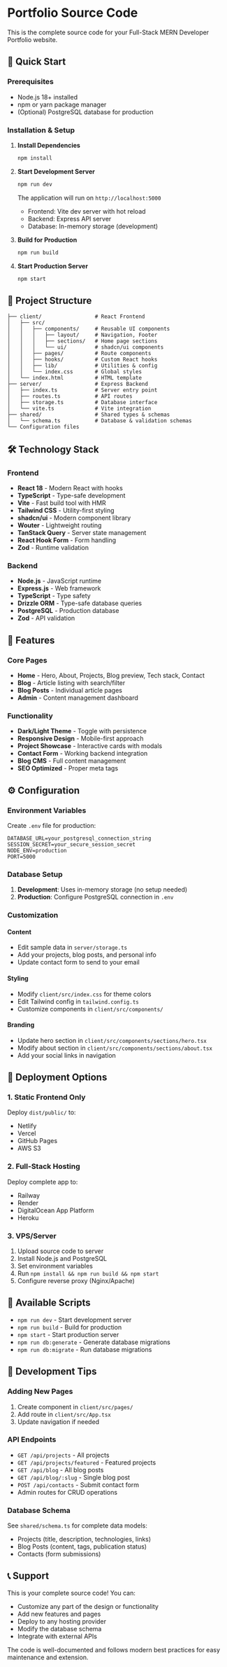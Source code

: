 # Portfolio Source Code

This is the complete source code for your Full-Stack MERN Developer Portfolio website.

## 🚀 Quick Start

### Prerequisites
- Node.js 18+ installed
- npm or yarn package manager
- (Optional) PostgreSQL database for production

### Installation & Setup

1. **Install Dependencies**
   ```bash
   npm install
   ```

2. **Start Development Server**
   ```bash
   npm run dev
   ```
   
   The application will run on `http://localhost:5000`
   - Frontend: Vite dev server with hot reload
   - Backend: Express API server
   - Database: In-memory storage (development)

3. **Build for Production**
   ```bash
   npm run build
   ```

4. **Start Production Server**
   ```bash
   npm start
   ```

## 📁 Project Structure

```
├── client/                 # React Frontend
│   ├── src/
│   │   ├── components/     # Reusable UI components
│   │   │   ├── layout/     # Navigation, Footer
│   │   │   ├── sections/   # Home page sections
│   │   │   └── ui/         # shadcn/ui components
│   │   ├── pages/          # Route components
│   │   ├── hooks/          # Custom React hooks
│   │   ├── lib/            # Utilities & config
│   │   └── index.css       # Global styles
│   └── index.html          # HTML template
├── server/                 # Express Backend
│   ├── index.ts            # Server entry point
│   ├── routes.ts           # API routes
│   ├── storage.ts          # Database interface
│   └── vite.ts             # Vite integration
├── shared/                 # Shared types & schemas
│   └── schema.ts           # Database & validation schemas
└── Configuration files
```

## 🛠 Technology Stack

### Frontend
- **React 18** - Modern React with hooks
- **TypeScript** - Type-safe development
- **Vite** - Fast build tool with HMR
- **Tailwind CSS** - Utility-first styling
- **shadcn/ui** - Modern component library
- **Wouter** - Lightweight routing
- **TanStack Query** - Server state management
- **React Hook Form** - Form handling
- **Zod** - Runtime validation

### Backend
- **Node.js** - JavaScript runtime
- **Express.js** - Web framework
- **TypeScript** - Type safety
- **Drizzle ORM** - Type-safe database queries
- **PostgreSQL** - Production database
- **Zod** - API validation

## 🎨 Features

### Core Pages
- **Home** - Hero, About, Projects, Blog preview, Tech stack, Contact
- **Blog** - Article listing with search/filter
- **Blog Posts** - Individual article pages
- **Admin** - Content management dashboard

### Functionality
- **Dark/Light Theme** - Toggle with persistence
- **Responsive Design** - Mobile-first approach
- **Project Showcase** - Interactive cards with modals
- **Contact Form** - Working backend integration
- **Blog CMS** - Full content management
- **SEO Optimized** - Proper meta tags

## ⚙️ Configuration

### Environment Variables
Create `.env` file for production:
```
DATABASE_URL=your_postgresql_connection_string
SESSION_SECRET=your_secure_session_secret
NODE_ENV=production
PORT=5000
```

### Database Setup
1. **Development**: Uses in-memory storage (no setup needed)
2. **Production**: Configure PostgreSQL connection in `.env`

### Customization

#### Content
- Edit sample data in `server/storage.ts`
- Add your projects, blog posts, and personal info
- Update contact form to send to your email

#### Styling
- Modify `client/src/index.css` for theme colors
- Edit Tailwind config in `tailwind.config.ts`
- Customize components in `client/src/components/`

#### Branding
- Update hero section in `client/src/components/sections/hero.tsx`
- Modify about section in `client/src/components/sections/about.tsx`
- Add your social links in navigation

## 🚀 Deployment Options

### 1. Static Frontend Only
Deploy `dist/public/` to:
- Netlify
- Vercel  
- GitHub Pages
- AWS S3

### 2. Full-Stack Hosting
Deploy complete app to:
- Railway
- Render
- DigitalOcean App Platform
- Heroku

### 3. VPS/Server
1. Upload source code to server
2. Install Node.js and PostgreSQL
3. Set environment variables
4. Run `npm install && npm run build && npm start`
5. Configure reverse proxy (Nginx/Apache)

## 📝 Available Scripts

- `npm run dev` - Start development server
- `npm run build` - Build for production
- `npm start` - Start production server
- `npm run db:generate` - Generate database migrations
- `npm run db:migrate` - Run database migrations

## 🔧 Development Tips

### Adding New Pages
1. Create component in `client/src/pages/`
2. Add route in `client/src/App.tsx`
3. Update navigation if needed

### API Endpoints
- `GET /api/projects` - All projects
- `GET /api/projects/featured` - Featured projects
- `GET /api/blog` - All blog posts
- `GET /api/blog/:slug` - Single blog post
- `POST /api/contacts` - Submit contact form
- Admin routes for CRUD operations

### Database Schema
See `shared/schema.ts` for complete data models:
- Projects (title, description, technologies, links)
- Blog Posts (content, tags, publication status)
- Contacts (form submissions)

## 📞 Support

This is your complete source code! You can:
- Customize any part of the design or functionality
- Add new features and pages
- Deploy to any hosting provider
- Modify the database schema
- Integrate with external APIs

The code is well-documented and follows modern best practices for easy maintenance and extension.